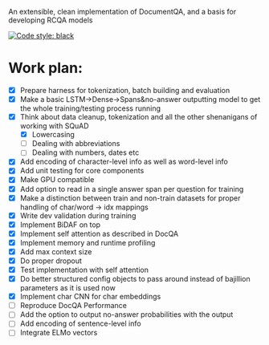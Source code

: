 An extensible, clean implementation of DocumentQA, and a basis for developing RCQA models

[![Code style: black](https://img.shields.io/badge/code%20style-black-000000.svg)](https://github.com/ambv/black)

# Work plan:

- [x] Prepare harness for tokenization, batch building and evaluation
- [x] Make a basic LSTM->Dense->Spans&no-answer outputting model to get the whole training/testing process running
- [x] Think about data cleanup, tokenization and all the other shenanigans of working with SQuAD
    - [x] Lowercasing
    - [ ] Dealing with abbreviations
    - [ ] Dealing with numbers, dates etc
- [x] Add encoding of character-level info as well as word-level info
- [x] Add unit testing for core components
- [x] Make GPU compatible
- [x] Add option to read in a single answer span per question for training
- [x] Make a distinction between train and non-train datasets for proper handling of char/word -> idx mappings
- [x] Write dev validation during training
- [x] Implement BiDAF on top
- [x] Implement self attention as described in DocQA
- [x] Implement memory and runtime profiling
- [x] Add max context size
- [x] Do proper dropout
- [x] Test implementation with self attention
- [x] Do better structured config objects to pass around instead of bajillion parameters as it is used now
- [x] Implement char CNN for char embeddings
- [ ] Reproduce DocQA Performance
- [ ] Add the option to output no-answer probabilities with the output
- [ ] Add encoding of sentence-level info
- [ ] Integrate ELMo vectors

